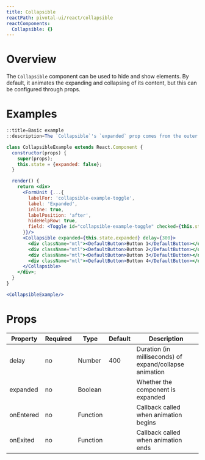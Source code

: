 ```yaml
---
title: Collapsible
reactPath: pivotal-ui/react/collapsible
reactComponents:
  Collapsible: {}
---
```


# Overview

The `Collapsible` component can be used to hide and show elements. By default,
it animates the expanding and collapsing of its content, but this can be configured
through props.

# Examples

```jsx
::title=Basic example
::description=The `Collapsible`'s `expanded` prop comes from the outer component's `state`.

class CollapsibleExample extends React.Component {
  constructor(props) {
    super(props);
    this.state = {expanded: false};
  }

  render() {
    return <div>
      <FormUnit {...{
        labelFor: 'collapsible-example-toggle',
        label: 'Expanded',
        inline: true,
        labelPosition: 'after',
        hideHelpRow: true,
        field: <Toggle id="collapsible-example-toggle" checked={this.state.expanded} onChange={evt => this.setState({expanded: evt.target.checked})}/>
      }}/>
      <Collapsible expanded={this.state.expanded} delay={300}>
        <div className="mtl"><DefaultButton>Button 1</DefaultButton></div>
        <div className="mtl"><DefaultButton>Button 2</DefaultButton></div>
        <div className="mtl"><DefaultButton>Button 3</DefaultButton></div>
        <div className="mtl"><DefaultButton>Button 4</DefaultButton></div>
      </Collapsible>
    </div>;
  }
}

<CollapsibleExample/>
```

# Props

Property  | Required | Type     | Default | Description
----------|----------|----------|---------|------------
delay     | no       | Number   | 400     | Duration (in milliseconds) of expand/collapse animation
expanded  | no       | Boolean  |         | Whether the component is expanded
onEntered | no       | Function |         | Callback called when animation begins
onExited  | no       | Function |         | Callback called when animation ends